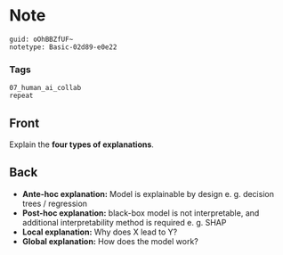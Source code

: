# Note
```
guid: oOhBBZfUF~
notetype: Basic-02d89-e0e22
```

### Tags
```
07_human_ai_collab
repeat
```

## Front
Explain the <b>four types of explanations</b>.

## Back
<ul><li><b>Ante-hoc explanation:</b> Model is explainable by design e. g. decision trees / regression</li><li><b>Post-hoc explanation:</b> black-box model is not interpretable, and additional interpretability method is required e. g. SHAP</li><li><b>Local explanation:</b> Why does X lead to Y?</li><li><b>Global explanation:</b> How does the model work?</li></ul>
